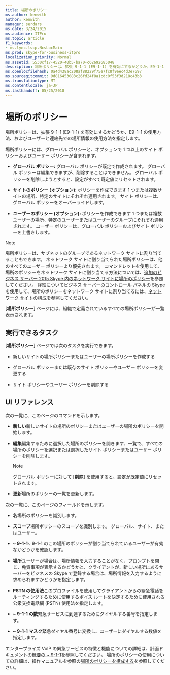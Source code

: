 ```yaml
---
title: 場所のポリシー
ms.author: kenwith
author: kenwith
manager: serdars
ms.date: 3/24/2015
ms.audience: ITPro
ms.topic: article
f1_keywords:
- ms.lync.lscp.NcsLocMain
ms.prod: skype-for-business-itpro
localization_priority: Normal
ms.assetid: 5530cf17-4520-40b5-ba70-c62692685048
description: 場所ポリシーは、拡張 9-1-1 (E9-1-1) を有効にするかどうか、E9-1-1 の使用方法、およびユーザーと連絡先での場所情報の使用方法を指定します。
ms.openlocfilehash: 0a4d438ac208af88229f75e7fc8f9eec4d3e7697
ms.sourcegitcommit: 9d816453083c26fd24f8a1cdc0f53f3d218c43b3
ms.translationtype: MT
ms.contentlocale: ja-JP
ms.lasthandoff: 05/25/2018
---
```

# <a name="location-policy"></a>場所のポリシー
 
場所ポリシーは、拡張 9-1-1 (E9-1-1) を有効にするかどうか、E9-1-1 の使用方法、およびユーザーと連絡先での場所情報の使用方法を指定します。 
  
場所ポリシーには、グローバル ポリシーと、オプションで 1 つ以上のサイト ポリシーおよびユーザー ポリシーが含まれます。
  
- **グローバル ポリシー:** グローバル ポリシーが既定で作成されます。 グローバル ポリシーは編集できますが、削除することはできません。 グローバル ポリシーを削除しようとすると、設定がすべて既定値にリセットされます。
    
- **サイトのポリシー (オプション):** ポリシーを作成できます 1 つまたは複数サイトの場所、特定のサイトにそれぞれ適用されます。 サイト ポリシーは、グローバル ポリシーをオーバーライドします。
    
- **ユーザーのポリシー (オプション):** ポリシーを作成できます 1 つまたは複数ユーザーの場所、特定のユーザーまたはユーザーのグループにそれぞれ適用されます。 ユーザー ポリシーは、グローバル ポリシーおよびサイト ポリシーを上書きします。
    
> [!NOTE]
> 場所ポリシーは、サブネットのグループであるネットワーク サイトに割り当てることもできます。 ネットワーク サイトに割り当てられた場所ポリシーは、他のすべてのユーザー ポリシーより優先されます。 コマンドレットを使用して、場所のポリシーをネットワーク サイトに割り当てる方法については、[追加のビジネス サーバー 2015 Skype 内のネットワーク サイトに場所のポリシー](../../../deploy/deploy-enterprise-voice/add-a-location-policy-to-a-network-site.md)を参照してください。 詳細についてビジネス サーバーのコントロール パネルの Skype を使用して、場所のポリシーをネットワーク サイトに割り当てるには、[ネットワーク サイトの構成](http://technet.microsoft.com/library/358aa08a-c5bc-45fc-8017-19e6202f88c5.aspx)を参照してください。 
  
[**場所ポリシー**] ページには、組織で定義されているすべての場所ポリシーが一覧表示されます。
  
## <a name="tasks-you-can-perform"></a>実行できるタスク

[**場所ポリシー**] ページでは次のタスクを実行できます。
  
- 新しいサイトの場所ポリシーまたはユーザーの場所ポリシーを作成する
    
- グローバル ポリシーまたは既存のサイト ポリシーやユーザー ポリシーを変更する
    
- サイト ポリシーやユーザー ポリシーを削除する
    
## <a name="ui-reference"></a>UI リファレンス

次の一覧に、このページのコマンドを示します。
  
- **新しい**新しいサイトの場所のポリシーまたはユーザーの場所のポリシーを開始します。
    
- **編集**編集するために選択した場所のポリシーを開きます、一覧で、すべての場所のポリシーを選択または選択したサイト ポリシーまたはユーザー ポリシーを削除します。
    
    > [!NOTE]
    > グローバル ポリシーに対して [**削除**] を使用すると、設定が既定値にリセットされます。
  
- **更新**場所のポリシーの一覧を更新します。
    
次の一覧に、このページのフィールドを示します。
  
- **名**場所のポリシーを識別します。
    
- **スコープ**場所ポリシーのスコープを識別します。 グローバル、サイト、またはユーザー。
    
- **~ 9-1-1**~ 9-1-1 のこの場所のポリシーが割り当てられているユーザーが有効なかどうかを確認します。
    
- **場所**ユーザーが場合は、場所情報を入力することがなく、プロンプトを閉じ、免責事項が表示するかどうかと、クライアントが、新しい場所にあるサーバーをビジネスの Skype で登録する場合は、場所情報を入力するように求められますかどうかを指定します。
    
- **PSTN の使用法**このプロファイルを使用してクライアントからの緊急電話をルーティングするために使用するボイス ルートを決定するために使用される公衆交換電話網 (PSTN) 使用法を指定します。
    
- **~ 9-1-1 の数**緊急サービスに到達するためにダイヤルする番号を指定します。
    
- **~ 9-1-1 マスク**緊急ダイヤル番号に変換し、ユーザーにダイヤルする数値を指定します。
    
エンタープライズ VoIP の緊急サービスの特徴と機能についての詳細は、計画ドキュメントの[概要の ~ 9-1-1](http://technet.microsoft.com/library/c01e6774-bc9f-4c5b-a60b-478b7317b2b7.aspx)を参照してください。 場所のポリシーの使用についての詳細は、操作マニュアルを参照の[場所のポリシーを構成する](http://technet.microsoft.com/library/14e41bcb-ea0a-49c2-99b3-1f61fc34416d.aspx)を参照してください。
  

